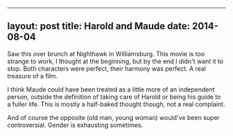 ------
layout: post
title: Harold and Maude 
date:  2014-08-04 
-----
 Saw this over brunch at Nighthawk in Williamsburg. This movie is too strange to work, I thought at the beginning, but by the end I didn't want it to stop. Both characters were perfect, their harmony was perfect. A real treasure of a film.

I think Maude could have been treated as a little more of an independent person, outside the definition of taking care of Harold or being his guide to a fuller life. This is mostly a half-baked thought though, not a real complaint. 

And of course the opposite (old man, young woman) would've been super controversial. Gender is exhausting sometimes. 
